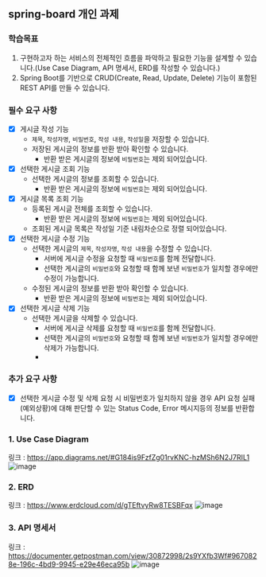 ## spring-board 개인 과제

### 학습목표
1. 구현하고자 하는 서비스의 전체적인 흐름을 파악하고 필요한 기능을 설계할 수 있습니다.(Use Case Diagram, API 명세서, ERD를 작성할 수 있습니다.)
2. Spring Boot를 기반으로 CRUD(Create, Read, Update, Delete) 기능이 포함된 REST API를 만들 수 있습니다.

### 필수 요구 사항
- [x]  게시글 작성 기능
    - `제목`, `작성자명`, `비밀번호`, `작성 내용`, `작성일`을 저장할 수 있습니다.
    - 저장된 게시글의 정보를 반환 받아 확인할 수 있습니다.
        - 반환 받은 게시글의 정보에 `비밀번호`는 제외 되어있습니다.
- [x]  선택한 게시글 조회 기능
    - 선택한 게시글의 정보를 조회할 수 있습니다.
        - 반환 받은 게시글의 정보에 `비밀번호`는 제외 되어있습니다.
- [x]  게시글 목록 조회 기능
    - 등록된 게시글 전체를 조회할 수 있습니다.
        - 반환 받은 게시글의 정보에 `비밀번호`는 제외 되어있습니다.
    - 조회된 게시글 목록은 작성일 기준 내림차순으로 정렬 되어있습니다.
- [x]  선택한 게시글 수정 기능
    - 선택한 게시글의 `제목`, `작성자명`, `작성 내용`을 수정할 수 있습니다.
        - 서버에 게시글 수정을 요청할 때 `비밀번호`를 함께 전달합니다.
        - 선택한 게시글의 `비밀번호`와 요청할 때 함께 보낸 `비밀번호`가 일치할 경우에만 수정이 가능합니다.
    - 수정된 게시글의 정보를 반환 받아 확인할 수 있습니다.
        - 반환 받은 게시글의 정보에 `비밀번호`는 제외 되어있습니다.
- [x]  선택한 게시글 삭제 기능
    - 선택한 게시글을 삭제할 수 있습니다.
        - 서버에 게시글 삭제를 요청할 때 `비밀번호`를 함께 전달합니다.
        - 선택한 게시글의 `비밀번호`와 요청할 때 함께 보낸 `비밀번호`가 일치할 경우에만 삭제가 가능합니다.
        - 
### 추가 요구 사항
- [x]  선택한 게시글 수정 및 삭제 요청 시 비밀번호가 일치하지 않을 경우 API 요청 실패(예외상황)에 대해 판단할 수 있는 Status Code, Error 메시지등의 정보를 반환합니다.

### 1. Use Case Diagram
링크 : https://app.diagrams.net/#G184is9FzfZg01rvKNC-hzMSh6N2J7RIL1
![image](https://github.com/Binsreoun/spring-board/assets/69248377/feedb150-8469-4361-a5a3-cc73c70b3d55)

### 2. ERD
링크 : https://www.erdcloud.com/d/gTEftvyRw8TESBFqx
![image](https://github.com/Binsreoun/spring-board/assets/69248377/4cb87b16-e54a-4e51-8a67-c8b2ded666df)

### 3. API 명세서
링크 : https://documenter.getpostman.com/view/30872998/2s9YXfb3Wf#9670828e-196c-4bd9-9945-e29e46eca95b
![image](https://github.com/Binsreoun/spring-board/assets/69248377/f5ae4cea-6ad2-421d-be89-aba13f85b067)




